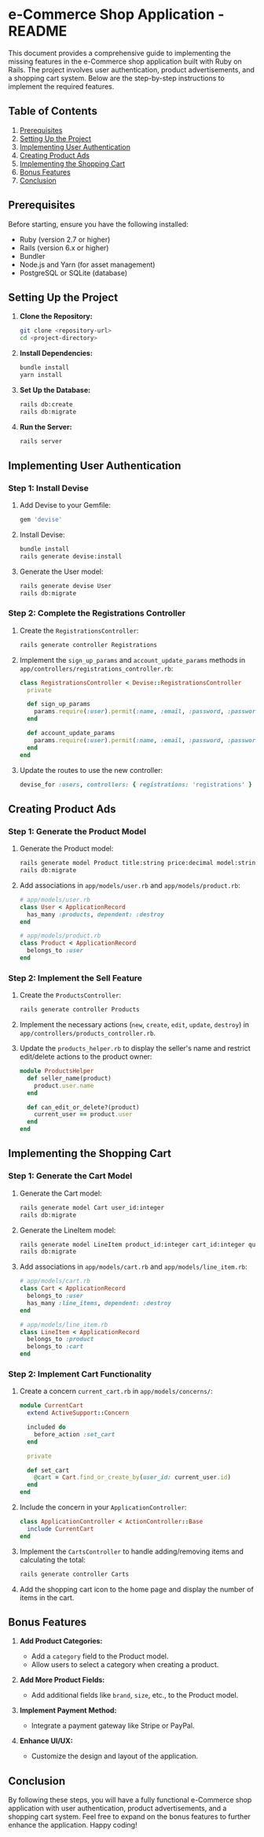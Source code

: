 # e-Commerce Shop Application - README

This document provides a comprehensive guide to implementing the missing features in the e-Commerce shop application built with Ruby on Rails. The project involves user authentication, product advertisements, and a shopping cart system. Below are the step-by-step instructions to implement the required features.

## Table of Contents
1. [Prerequisites](#prerequisites)
2. [Setting Up the Project](#setting-up-the-project)
3. [Implementing User Authentication](#implementing-user-authentication)
4. [Creating Product Ads](#creating-product-ads)
5. [Implementing the Shopping Cart](#implementing-the-shopping-cart)
6. [Bonus Features](#bonus-features)
7. [Conclusion](#conclusion)

## Prerequisites

Before starting, ensure you have the following installed:
- Ruby (version 2.7 or higher)
- Rails (version 6.x or higher)
- Bundler
- Node.js and Yarn (for asset management)
- PostgreSQL or SQLite (database)

## Setting Up the Project

1. **Clone the Repository:**
   ```bash
   git clone <repository-url>
   cd <project-directory>
   ```

2. **Install Dependencies:**
   ```bash
   bundle install
   yarn install
   ```

3. **Set Up the Database:**
   ```bash
   rails db:create
   rails db:migrate
   ```

4. **Run the Server:**
   ```bash
   rails server
   ```

## Implementing User Authentication

### Step 1: Install Devise

1. Add Devise to your Gemfile:
   ```ruby
   gem 'devise'
   ```

2. Install Devise:
   ```bash
   bundle install
   rails generate devise:install
   ```

3. Generate the User model:
   ```bash
   rails generate devise User
   rails db:migrate
   ```

### Step 2: Complete the Registrations Controller

1. Create the `RegistrationsController`:
   ```bash
   rails generate controller Registrations
   ```

2. Implement the `sign_up_params` and `account_update_params` methods in `app/controllers/registrations_controller.rb`:
   ```ruby
   class RegistrationsController < Devise::RegistrationsController
     private

     def sign_up_params
       params.require(:user).permit(:name, :email, :password, :password_confirmation)
     end

     def account_update_params
       params.require(:user).permit(:name, :email, :password, :password_confirmation, :current_password)
     end
   end
   ```

3. Update the routes to use the new controller:
   ```ruby
   devise_for :users, controllers: { registrations: 'registrations' }
   ```

## Creating Product Ads

### Step 1: Generate the Product Model

1. Generate the Product model:
   ```bash
   rails generate model Product title:string price:decimal model:string description:text brand:string color:string condition:string user_id:integer
   rails db:migrate
   ```

2. Add associations in `app/models/user.rb` and `app/models/product.rb`:
   ```ruby
   # app/models/user.rb
   class User < ApplicationRecord
     has_many :products, dependent: :destroy
   end

   # app/models/product.rb
   class Product < ApplicationRecord
     belongs_to :user
   end
   ```

### Step 2: Implement the Sell Feature

1. Create the `ProductsController`:
   ```bash
   rails generate controller Products
   ```

2. Implement the necessary actions (`new`, `create`, `edit`, `update`, `destroy`) in `app/controllers/products_controller.rb`.

3. Update the `products_helper.rb` to display the seller's name and restrict edit/delete actions to the product owner:
   ```ruby
   module ProductsHelper
     def seller_name(product)
       product.user.name
     end

     def can_edit_or_delete?(product)
       current_user == product.user
     end
   end
   ```

## Implementing the Shopping Cart

### Step 1: Generate the Cart Model

1. Generate the Cart model:
   ```bash
   rails generate model Cart user_id:integer
   rails db:migrate
   ```

2. Generate the LineItem model:
   ```bash
   rails generate model LineItem product_id:integer cart_id:integer quantity:integer
   rails db:migrate
   ```

3. Add associations in `app/models/cart.rb` and `app/models/line_item.rb`:
   ```ruby
   # app/models/cart.rb
   class Cart < ApplicationRecord
     belongs_to :user
     has_many :line_items, dependent: :destroy
   end

   # app/models/line_item.rb
   class LineItem < ApplicationRecord
     belongs_to :product
     belongs_to :cart
   end
   ```

### Step 2: Implement Cart Functionality

1. Create a concern `current_cart.rb` in `app/models/concerns/`:
   ```ruby
   module CurrentCart
     extend ActiveSupport::Concern

     included do
       before_action :set_cart
     end

     private

     def set_cart
       @cart = Cart.find_or_create_by(user_id: current_user.id)
     end
   end
   ```

2. Include the concern in your `ApplicationController`:
   ```ruby
   class ApplicationController < ActionController::Base
     include CurrentCart
   end
   ```

3. Implement the `CartsController` to handle adding/removing items and calculating the total:
   ```bash
   rails generate controller Carts
   ```

4. Add the shopping cart icon to the home page and display the number of items in the cart.

## Bonus Features

1. **Add Product Categories:**
   - Add a `category` field to the Product model.
   - Allow users to select a category when creating a product.

2. **Add More Product Fields:**
   - Add additional fields like `brand`, `size`, etc., to the Product model.

3. **Implement Payment Method:**
   - Integrate a payment gateway like Stripe or PayPal.

4. **Enhance UI/UX:**
   - Customize the design and layout of the application.

## Conclusion

By following these steps, you will have a fully functional e-Commerce shop application with user authentication, product advertisements, and a shopping cart system. Feel free to expand on the bonus features to further enhance the application. Happy coding!